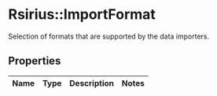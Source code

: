 # Rsirius::ImportFormat

Selection of formats that are supported by the data importers.

## Properties
Name | Type | Description | Notes
------------ | ------------- | ------------- | -------------


